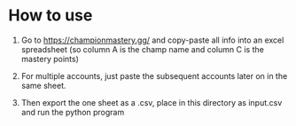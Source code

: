 # How to use

1. Go to https://championmastery.gg/ and copy-paste all info into an excel spreadsheet (so column A is the champ name and column C is the mastery points)

1. For multiple accounts, just paste the subsequent accounts later on in the same sheet.

1. Then export the one sheet as a .csv, place in this directory as input.csv and run the python program